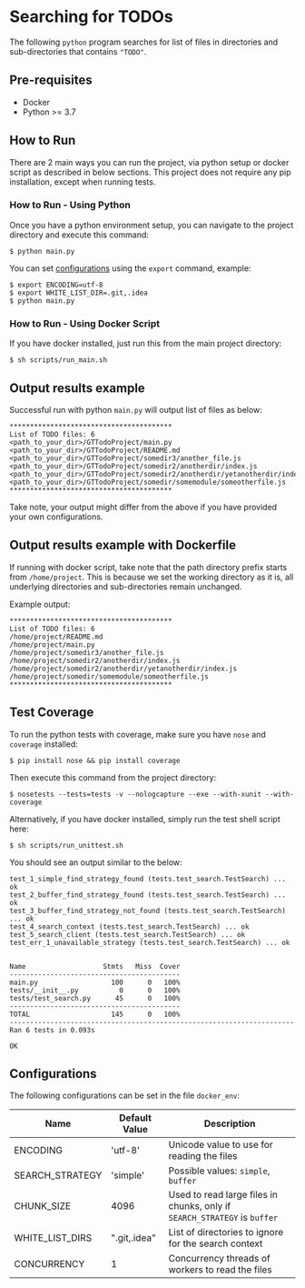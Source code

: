 # Searching for TODOs

The following `python` program searches for list of files in directories and sub-directories that contains `"TODO"`.

## Pre-requisites

* Docker
* Python >= 3.7

## How to Run

There are 2 main ways you can run the project, via python setup or docker script as described in below sections.
This project does not require any pip installation, except when running tests.

### How to Run - Using Python

Once you have a python environment setup, you can navigate to the project directory and execute this command:

```commandline
$ python main.py
```

You can set [configurations](#configurations) using the `export` command, example:

```commandline
$ export ENCODING=utf-8
$ export WHITE_LIST_DIR=.git,.idea
$ python main.py
```

### How to Run - Using Docker Script

If you have docker installed, just run this from the main project directory:

```commandline
$ sh scripts/run_main.sh
```

## Output results example

Successful run with python `main.py` will output list of files as below:

```text
****************************************
List of TODO files: 6
<path_to_your_dir>/GTTodoProject/main.py
<path_to_your_dir>/GTTodoProject/README.md
<path_to_your_dir>/GTTodoProject/somedir3/another_file.js
<path_to_your_dir>/GTTodoProject/somedir2/anotherdir/index.js
<path_to_your_dir>/GTTodoProject/somedir2/anotherdir/yetanotherdir/index.js
<path_to_your_dir>/GTTodoProject/somedir/somemodule/someotherfile.js
****************************************
```

Take note, your output might differ from the above if you have provided your own configurations.

## Output results example with Dockerfile

If running with docker script, take note that the path directory prefix starts from `/home/project`.
This is because we set the working directory as it is, all underlying directories and sub-directories remain unchanged.

Example output:  

```text
****************************************
List of TODO files: 6
/home/project/README.md
/home/project/main.py
/home/project/somedir3/another_file.js
/home/project/somedir2/anotherdir/index.js
/home/project/somedir2/anotherdir/yetanotherdir/index.js
/home/project/somedir/somemodule/someotherfile.js
****************************************
```

## Test Coverage

To run the python tests with coverage, make sure you have `nose` and `coverage` installed:

```commandline
$ pip install nose && pip install coverage
```

Then execute this command from the project directory:

```commandline
$ nosetests --tests=tests -v --nologcapture --exe --with-xunit --with-coverage
```

Alternatively, if you have docker installed, simply run the test shell script here:

```commandline
$ sh scripts/run_unittest.sh
```

You should see an output similar to the below:

```text
test_1_simple_find_strategy_found (tests.test_search.TestSearch) ... ok
test_2_buffer_find_strategy_found (tests.test_search.TestSearch) ... ok
test_3_buffer_find_strategy_not_found (tests.test_search.TestSearch) ... ok
test_4_search_context (tests.test_search.TestSearch) ... ok
test_5_search_client (tests.test_search.TestSearch) ... ok
test_err_1_unavailable_strategy (tests.test_search.TestSearch) ... ok


Name                   Stmts   Miss  Cover
------------------------------------------
main.py                  100      0   100%
tests/__init__.py          0      0   100%
tests/test_search.py      45      0   100%
------------------------------------------
TOTAL                    145      0   100%
----------------------------------------------------------------------
Ran 6 tests in 0.093s

OK

```

## Configurations

The following configurations can be set in the file `docker_env`:

| Name | Default Value | Description |
|---------------|---------------|---------------|
| ENCODING | 'utf-8'  | Unicode value to use for reading the files  |
| SEARCH_STRATEGY | 'simple'  | Possible values: `simple`, `buffer`  |
| CHUNK_SIZE | 4096  | Used to read large files in chunks, only if `SEARCH_STRATEGY` is `buffer`  |
| WHITE_LIST_DIRS | ".git,.idea"  | List of directories to ignore for the search context  |
| CONCURRENCY | 1  | Concurrency threads of workers to read the files  |